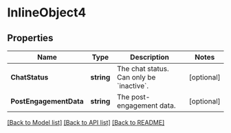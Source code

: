 # InlineObject4

## Properties

Name | Type | Description | Notes
------------ | ------------- | ------------- | -------------
**ChatStatus** | **string** | The chat status. Can only be &#x60;inactive&#x60;. | [optional] 
**PostEngagementData** | **string** | The post-engagement data. | [optional] 

[[Back to Model list]](../README.md#documentation-for-models) [[Back to API list]](../README.md#documentation-for-api-endpoints) [[Back to README]](../README.md)


